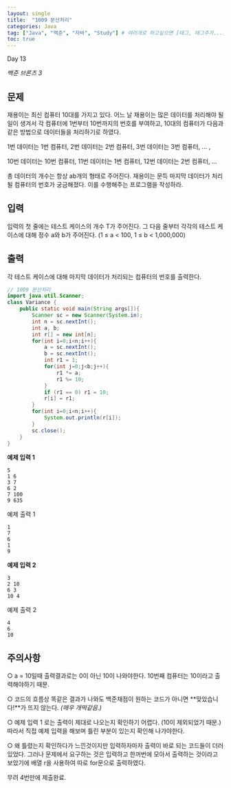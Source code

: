 ```yaml
---
layout: single
title:  "1009 분산처리"
categories: Java
tag: ["Java", "백준", "자바", "Study"] # 여러개로 하고싶으면 [태그, 태그추가...]
toc: true
---
```


Day 13

*백준 브론즈 3*





## 문제

재용이는 최신 컴퓨터 10대를 가지고 있다. 어느 날 재용이는 많은 데이터를 처리해야 될 일이 생겨서 각 컴퓨터에 1번부터 10번까지의 번호를 부여하고, 10대의 컴퓨터가 다음과 같은 방법으로 데이터들을 처리하기로 하였다.

1번 데이터는 1번 컴퓨터, 2번 데이터는 2번 컴퓨터, 3번 데이터는 3번 컴퓨터, ... ,

10번 데이터는 10번 컴퓨터, 11번 데이터는 1번 컴퓨터, 12번 데이터는 2번 컴퓨터, ...

총 데이터의 개수는 항상 ab개의 형태로 주어진다. 재용이는 문득 마지막 데이터가 처리될 컴퓨터의 번호가 궁금해졌다. 이를 수행해주는 프로그램을 작성하라.





## 입력

입력의 첫 줄에는 테스트 케이스의 개수 T가 주어진다. 그 다음 줄부터 각각의 테스트 케이스에 대해 정수 a와 b가 주어진다. (1 ≤ a < 100, 1 ≤ b < 1,000,000)





## 출력

각 테스트 케이스에 대해 마지막 데이터가 처리되는 컴퓨터의 번호를 출력한다.





```java
// 1009 분산처리
import java.util.Scanner;
class Variance {
    public static void main(String args[]){
        Scanner sc = new Scanner(System.in);
        int n = sc.nextInt(); 
        int a, b;
        int r[] = new int[n];
        for(int i=0;i<n;i++){
            a = sc.nextInt();
            b = sc.nextInt();
            int r1 = 1;
            for(int j=0;j<b;j++){               
                r1 *= a;
                r1 %= 10;
            }
            if (r1 == 0) r1 = 10; 
            r[i] = r1;
        }
        for(int i=0;i<n;i++){
            System.out.println(r[i]);
        }
        sc.close();
    }
}
```





**예제 입력 1**

```
5
1 6
3 7
6 2
7 100
9 635
```

예제 출력 1

```
1
7
6
1
9
```



**예제 입력 2**

```
3
2 10
6 3
10 4
```

예제 출력 2

```
4 
6 
10
```





## 주의사항

○ a = 10일때 출력결과로는 0이 아닌 10이 나와야한다. 10번째 컴퓨터는 10이라고 출력해야하기 때문.

○ 코드의 흐름상 똑같은 결과가 나와도 백준채점이 원하는 코드가 아니면 **맞았습니다!**가 뜨지 않는다. *(매우 개떡같음.)*

○ 예제 입력 1 로는 출력이 제대로 나오는지 확인하기 어렵다. (10이 제외되었기 때문.) 따라서 직접 예제 입력을 해보며 틀린 부분이 있는지 확인해 나가야한다. 

○  왜 틀렸는지 확인하다가 느낀것이지만 입력하자마자 출력이 바로 되는 코드들이 더러 있었다. 그러나 문제에서 요구하는 것은 입력하고 한꺼번에 모아서 출력하는 것이라고 보았기에 배열 r을 사용하여 따로 for문으로 출력하였다. 



무려 4번만에 제출완료.

